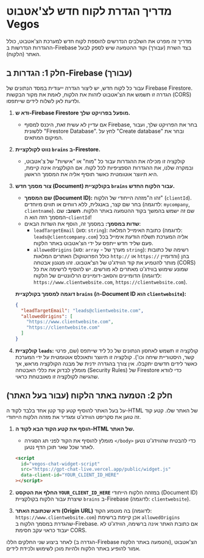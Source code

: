 # מדריך הגדרת לקוח חדש לצ'אטבוט Vegos

מדריך זה מפרט את השלבים הנדרשים להוספת לקוח חדש למערכת הצ'אטבוט, כולל ההגדרות הנדרשות ב-Firebase בצד השרת (עבורך) וקוד ההטמעה שיש לספק לבעל האתר (הלקוח).

## חלק 1: הגדרות ב-Firebase (עבורך)

עבור כל לקוח חדש, יש ליצור הגדרה ייעודית במסד הנתונים של Firebase Firestore. הגדרה זו תשמש את הצ'אטבוט לזהות את הלקוח, לאמת את מקור הבקשות (CORS) ולדעת לאן לשלוח לידים שייתפסו.

1.  **ודא ש-Firebase Firestore מופעל בפרויקט שלך.**
    *   אם עדיין לא עשית זאת, היכנס למסוף Firebase, בחר את הפרויקט שלך, ועבור ללשונית "Firestore Database". לחץ על "Create database" ובחר את המיקום המתאים.

2.  **נווט לקולקציית `brains` ב-Firestore.**
    *   קולקציה זו מכילה את ההגדרות עבור כל "מוח" או "אישיות" של צ'אטבוט, ובמקרה שלנו, את ההגדרות הספציפיות לכל לקוח. אם הקולקציה אינה קיימת, היא תיווצר אוטומטית כאשר תוסיף אליה את המסמך הראשון.

3.  **צור מסמך חדש (Document) בקולקציית `brains` עבור הלקוח החדש.**
    *   **שם המסמך (Document ID):** זהו ה"מזהה הייחודי של הלקוח" (`clientId`). בחר שם קצר, באנגלית, ללא רווחים או תווים מיוחדים (לדוגמה: `mycompany`, `clientname`). שם זה ישמש בהמשך בקוד ההטמעה באתר הלקוח. **חשוב:** שם המסמך הזה הוא ה-`clientId`!
    *   **שדות במסמך:** במסמך זה, הוסף את השדות הבאים:
        *   `leadTargetEmail` (סוג: `string`): כתובת האימייל המלאה (לדוגמה: `leads@clientcompany.com`) אליה המערכת תשלח הודעת אימייל בכל פעם שליד חדש ייתפס על ידי הצ'אטבוט באתר הלקוח.
        *   `allowedOrigins` (סוג: `array` - מערך של `string`): רשימה של כתובות האתרים המלאות (כולל הפרוטוקול `http://` או `https://` והדומיין) בהן מותר להטמיע את קוד הווידג'ט של הצ'אטבוט. זהו מנגנון אבטחה (CORS) שמונע שימוש בווידג'ט מאתרים לא מורשים. יש להוסיף לרשימה את כל הדומיינים והסאב-דומיינים הרלוונטיים של הלקוח (לדוגמה: `https://www.clientwebsite.com`, `https://clientwebsite.com`).

    **דוגמה למסמך בקולקציית `brains` (ה-Document ID הוא `clientwebsite`):**

    ```json
    {
      "leadTargetEmail": "leads@clientwebsite.com",
      "allowedOrigins": [
        "https://www.clientwebsite.com",
        "https://clientwebsite.com"
      ]
    }
    ```

4.  **קולקציית `leads`:** קולקציה זו תשמש לאחסון הנתונים של כל ליד שייתפס (שם, פרטי קשר, היסטוריית שיחה וכו'). קולקציה זו תיווצר ותאוכלס אוטומטית על ידי המערכת כאשר לידים חדשים יתקבלו. אין צורך בהגדרה ידנית של מבנה הקולקציה מראש, אך מומלץ לבדוק את כללי האבטחה (Security Rules) של Firestore כדי לוודא שהגישה לקולקציה זו מאובטחת כראוי.

## חלק 2: הטמעה באתר הלקוח (עבור בעל האתר)

על בעל האתר להוסיף קטע קוד קטן אחד בלבד לקוד ה-HTML של האתר שלו. קטע קוד זה טוען את סקריפט הווידג'ט ומגדיר את מזהה הלקוח הייחודי.

1.  **הוסף את קטע הקוד הבא לקוד ה-HTML של האתר.**
    *   מומלץ להוסיף את הקוד לפני תג הסגירה `</body>` כדי להבטיח שהווידג'ט נטען לאחר שכל שאר תוכן הדף נטען.

    ```html
    <script
      id="vegos-chat-widget-script"
      src="https://gpt-chat-live.vercel.app/public/widget.js"
      data-client-id="YOUR_CLIENT_ID_HERE"
    ></script>
    ```

2.  **החלף את הטקסט `YOUR_CLIENT_ID_HERE`** במזהה הלקוח הייחודי (Document ID) שיצרת עבור הלקוח בקולקציית `brains` ב-Firebase (לדוגמה: `clientwebsite`).

3.  **ודא שכתובת האתר (Origin URL)** בה מוטמע הקוד (לדוגמה: `https://www.clientwebsite.com`) אכן קיימת ברשימת `allowedOrigins` שהגדרת במסמך הלקוח ב-Firebase. אם כתובת האתר אינה ברשימה, הווידג'ט לא יעבוד כראוי עקב חסימת CORS.

לאחר ביצוע שני החלקים הללו (הגדרה ב-Firebase והטמעה באתר הלקוח), הצ'אטבוט אמור להופיע באתר הלקוח ולהיות מוכן לשימוש ולכידת לידים.